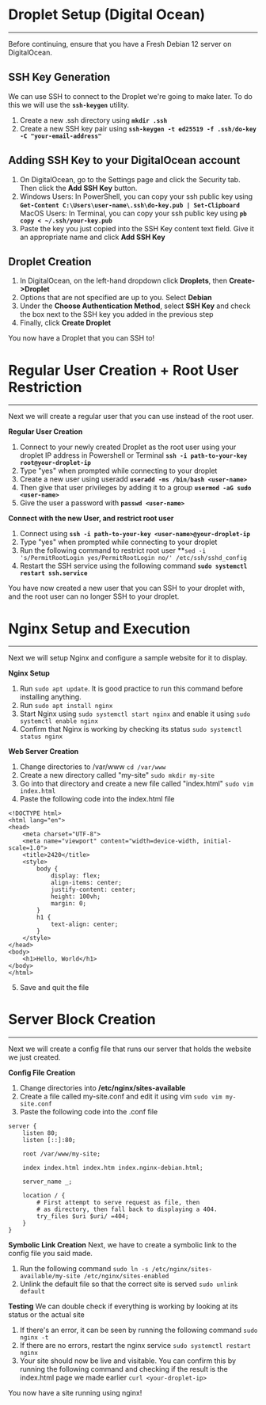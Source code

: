 # Droplet Setup (Digital Ocean)
---
Before continuing, ensure that you have a Fresh Debian 12 server on DigitalOcean.
## SSH Key Generation
We can use SSH to connect to the Droplet we're going to make later. To do this we will use the **`ssh-keygen`** utility.

1. Create a new .ssh directory using
	**`mkdir .ssh`**
2. Create a new SSH key pair using
	**`ssh-keygen -t ed25519 -f .ssh/do-key -C "your-email-address"`**

## Adding SSH Key to your DigitalOcean account
1. On DigitalOcean, go to the Settings page and click the Security tab. Then click the **Add SSH Key** button.
2. Windows Users: In PowerShell, you can copy your ssh public key using
	**`Get-Content C:\Users\user-name\.ssh\do-key.pub | Set-Clipboard`**
	MacOS Users: In Terminal, you can copy your ssh public key using
	**`pb copy < ~/.ssh/your-key.pub`**
1. Paste the key you just copied into the SSH Key content text field. Give it an appropriate name and click **Add SSH Key**

## Droplet Creation
1. In DigitalOcean, on the left-hand dropdown click **Droplets**, then **Create->Droplet**
2. Options that are not specified are up to you. Select **Debian** 
3. Under the **Choose Authentication Method**, select **SSH Key** and check the box next to the SSH key you added in the previous step
4. Finally, click **Create Droplet**

You now have a Droplet that you can SSH to!

# Regular User Creation + Root User Restriction
---
Next we will create a regular user that you can use instead of the root user.

**Regular User Creation**
1. Connect to your newly created Droplet as the root user using your droplet IP address in Powershell or Terminal
	**`ssh -i path-to-your-key root@your-droplet-ip`**
2. Type "yes" when prompted while connecting to your droplet
3. Create a new user using useradd
	**`useradd -ms /bin/bash <user-name>`**
4. Then give that user privileges by adding it to a group
	**`usermod -aG sudo <user-name>`** 
5. Give the user a password with
	**`passwd <user-name>`**

**Connect with the new User, and restrict root user**
1. Connect using
	**`ssh -i path-to-your-key <user-name>@your-droplet-ip`**
2. Type "yes" when prompted while connecting to your droplet
3. Run the following command to restrict root user 
	**`sed -i 's/PermitRootLogin yes/PermitRootLogin no/' /etc/ssh/sshd_config`
4. Restart the SSH service using the following command
	**`sudo systemctl restart ssh.service`**

You have now created a new user that you can SSH to your droplet with, and the root user can no longer SSH to your droplet.

# Nginx Setup and Execution
---
Next we will setup Nginx and configure a sample website for it to display.

**Nginx Setup**
1. Run `sudo apt update`. It is good practice to run this command before installing anything.
2. Run `sudo apt install nginx`
3. Start Nginx using `sudo systemctl start nginx` and enable it using `sudo systemctl enable nginx`
4. Confirm that Nginx is working by checking its status
	`sudo systemctl status nginx`

**Web Server Creation**
1. Change directories to /var/www
	`cd /var/www`
2. Create a new directory called "my-site"
	`sudo mkdir my-site`
3. Go into that directory and create a new file called "index.html"
	`sudo vim index.html`
4. Paste the following code into the index.html file
```
<!DOCTYPE html>
<html lang="en">
<head>
    <meta charset="UTF-8">
    <meta name="viewport" content="width=device-width, initial-scale=1.0">
    <title>2420</title>
    <style>
        body {
            display: flex;
            align-items: center;
            justify-content: center;
            height: 100vh;
            margin: 0;
        }
        h1 {
            text-align: center;
        }
    </style>
</head>
<body>
    <h1>Hello, World</h1>
</body>
</html>
```
5. Save and quit the file

# Server Block Creation
---
Next we will create a config file that runs our server that holds the website we just created.

**Config File Creation**
1. Change directories into **/etc/nginx/sites-available**
2. Create a file called my-site.conf and edit it using vim
	`sudo vim my-site.conf`
3. Paste the following code into the .conf file
```
server {
    listen 80;
    listen [::]:80;

    root /var/www/my-site;

    index index.html index.htm index.nginx-debian.html;

    server_name _;

    location / {
        # First attempt to serve request as file, then
        # as directory, then fall back to displaying a 404.
        try_files $uri $uri/ =404;
    }
}
```

**Symbolic Link Creation**
Next, we have to create a symbolic link to the config file you said made.
1. Run the following command
	`sudo ln -s /etc/nginx/sites-available/my-site /etc/nginx/sites-enabled`
2. Unlink the default file so that the correct site is served
	`sudo unlink default`

**Testing**
We can double check if everything is working by looking at its status or the actual site
1. If there's an error, it can be seen by running the following command
	`sudo nginx -t`
2. If there are no errors, restart the nginx service
	`sudo systemctl restart nginx`
3. Your site should now be live and visitable. You can confirm this by running the following command and checking if the result is the index.html page we made earlier
	`curl <your-droplet-ip>`

You now have a site running using nginx!













